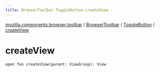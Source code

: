 ```yaml
---
title: BrowserToolbar.ToggleButton.createView - 
---
```


[mozilla.components.browser.toolbar](../../index.html) / [BrowserToolbar](../index.html) / [ToggleButton](index.html) / [createView](./create-view.html)

# createView

`open fun createView(parent: ViewGroup): View`